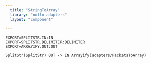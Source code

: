 ```yaml
---
  title: "StringToArray"
  library: "noflo-adapters"
  layout: "component"

---
```


    EXPORT=SPLITSTR.IN:IN
    EXPORT=SPLITSTR.DELIMITER:DELIMITER
    EXPORT=ARRAYIFY.OUT:OUT
    
    SplitStr(SplitStr) OUT -> IN Arrayify(adapters/PacketsToArray)
    
